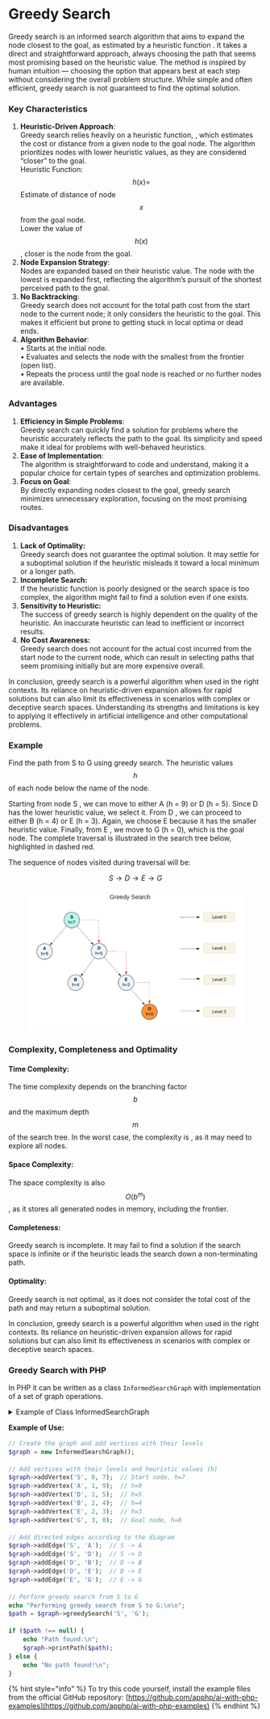 # Greedy Search

Greedy search is an informed search algorithm that aims to expand the node closest to the goal, as estimated by a heuristic function . It takes a direct and straightforward approach, always choosing the path that seems most promising based on the heuristic value. The method is inspired by human intuition — choosing the option that appears best at each step without considering the overall problem structure. While simple and often efficient, greedy search is not guaranteed to find the optimal solution.

### Key Characteristics

1. **Heuristic-Driven Approach**:\
   Greedy search relies heavily on a heuristic function, , which estimates the cost or distance from a given node to the goal node. The algorithm prioritizes nodes with lower heuristic values, as they are considered “closer” to the goal.\
   Heuristic Function: $$h(x) =$$ Estimate of distance of node $$x$$ from the goal node.\
   Lower the value of $$h(x)$$, closer is the node from the goal.
2. **Node Expansion Strategy**:\
   Nodes are expanded based on their heuristic value. The node with the lowest is expanded first, reflecting the algorithm’s pursuit of the shortest perceived path to the goal.
3. **No Backtracking**:\
   Greedy search does not account for the total path cost from the start node to the current node; it only considers the heuristic to the goal. This makes it efficient but prone to getting stuck in local optima or dead ends.
4. **Algorithm Behavior**:\
   •  Starts at the initial node.\
   •  Evaluates and selects the node with the smallest from the frontier (open list).\
   • Repeats the process until the goal node is reached or no further nodes are available.

### Advantages

1. **Efficiency in Simple Problems**:\
   Greedy search can quickly find a solution for problems where the heuristic accurately reflects the path to the goal. Its simplicity and speed make it ideal for problems with well-behaved heuristics.
2. **Ease of Implementation**:\
   The algorithm is straightforward to code and understand, making it a popular choice for certain types of searches and optimization problems.
3. **Focus on Goal**:\
   By directly expanding nodes closest to the goal, greedy search minimizes unnecessary exploration, focusing on the most promising routes.

### Disadvantages

1. **Lack of Optimality:**\
   Greedy search does not guarantee the optimal solution. It may settle for a suboptimal solution if the heuristic misleads it toward a local minimum or a longer path.
2. **Incomplete Search:**\
   If the heuristic function is poorly designed or the search space is too complex, the algorithm might fail to find a solution even if one exists.
3. **Sensitivity to Heuristic:**\
   The success of greedy search is highly dependent on the quality of the heuristic. An inaccurate heuristic can lead to inefficient or incorrect results.
4. **No Cost Awareness:**\
   Greedy search does not account for the actual cost incurred from the start node to the current node, which can result in selecting paths that seem promising initially but are more expensive overall.

In conclusion, greedy search is a powerful algorithm when used in the right contexts. Its reliance on heuristic-driven expansion allows for rapid solutions but can also limit its effectiveness in scenarios with complex or deceptive search spaces. Understanding its strengths and limitations is key to applying it effectively in artificial intelligence and other computational problems.

### **Example**

Find the path from S to G using greedy search. The heuristic values $$h$$ of each node below the name of the node.

Starting from node S , we can move to either A (h = 9) or D (h = 5). Since D has the lower heuristic value, we select it. From D , we can proceed to either B (h = 4) or E (h = 3). Again, we choose E because it has the smaller heuristic value. Finally, from E , we move to G (h = 0), which is the goal node. The complete traversal is illustrated in the search tree below, highlighted in dashed red.

The sequence of nodes visited during traversal will be:&#x20;

$$S→D→E→G$$

<div align="left"><figure><img src="../../../../.gitbook/assets/ai_problem_solving_greedy_search-min.png" alt="" width="563"><figcaption></figcaption></figure></div>

### Complexity, **Completeness** and Optimality

#### Time Complexity:

The time complexity depends on the branching factor $$b$$ and the maximum depth $$m$$ of the search tree. In the worst case, the complexity is , as it may need to explore all nodes.

#### Space Complexity:

The space complexity is also $$O(b^m)$$, as it stores all generated nodes in memory, including the frontier.

#### Completeness:

Greedy search is incomplete. It may fail to find a solution if the search space is infinite or if the heuristic leads the search down a non-terminating path.

#### Optimality:

Greedy search is not optimal, as it does not consider the total cost of the path and may return a suboptimal solution.

In conclusion, greedy search is a powerful algorithm when used in the right contexts. Its reliance on heuristic-driven expansion allows for rapid solutions but can also limit its effectiveness in scenarios with complex or deceptive search spaces.

### Greedy Search with PHP

In PHP  it can be written as a class `InformedSearchGraph` with implementation of a set of graph operations.

<details>

<summary>Example of Class InformedSearchGraph</summary>

```php
class InformedSearchGraph {
    private array $adjacencyList;
    private array $levels;
    private array $heuristics;
    private array $edgeCosts;

    public function __construct() {
        $this->adjacencyList = [];
        $this->levels = [];
        $this->heuristics = [];
        $this->edgeCosts = [];
    }

    public function addVertex(string $vertex, int $level = -1, float $heuristic = 0.0): void {
        if (!isset($this->adjacencyList[$vertex])) {
            $this->adjacencyList[$vertex] = [];
            $this->levels[$vertex] = $level;
            $this->heuristics[$vertex] = $heuristic;
            $this->edgeCosts[$vertex] = [];
        }
    }

    public function addEdge(string $from, string $to, float $cost = 1.0): void {
        if (!isset($this->adjacencyList[$from]) || !isset($this->adjacencyList[$to])) {
            throw new InvalidArgumentException("Both vertices must exist in the graph.");
        }

        if (!isset($this->edgeCosts[$from])) {
            $this->edgeCosts[$from] = [];
        }

        if (!in_array($to, $this->adjacencyList[$from])) {
            $this->adjacencyList[$from][] = $to;
            $this->edgeCosts[$from][$to] = $cost;
        }
    }

    public function getEdgeCost(string $from, string $to): float {
        if (!isset($this->edgeCosts[$from][$to])) {
            throw new InvalidArgumentException("No edge exists between $from and $to");
        }
        return $this->edgeCosts[$from][$to];
    }

    public function greedySearch(string $start, string $goal): ?array {
        if (!isset($this->adjacencyList[$start]) || !isset($this->adjacencyList[$goal])) {
            throw new InvalidArgumentException("Both start and goal vertices must exist in the graph.");
        }

        $path = [];
        $currentVertex = $start;

        // Keep going until we reach the goal
        while ($currentVertex !== $goal) {
            // Add current vertex to path
            $path[] = [
                'vertex' => $currentVertex,
                'level' => $this->levels[$currentVertex],
                'heuristic' => $this->heuristics[$currentVertex]
            ];

            // Get all neighbors of current vertex
            $neighbors = $this->adjacencyList[$currentVertex];

            if (empty($neighbors)) {
                return null; // Dead end
            }

            // Find neighbor with lowest heuristic value
            $bestNeighbor = null;
            $bestHeuristic = PHP_FLOAT_MAX;

            foreach ($neighbors as $neighbor) {
                $h = $this->heuristics[$neighbor];
                if ($h < $bestHeuristic) {
                    $bestHeuristic = $h;
                    $bestNeighbor = $neighbor;
                }
            }

            // If we can't find a better neighbor, we're stuck
            if ($bestNeighbor === null) {
                return null;
            }

            // Move to the best neighbor
            $currentVertex = $bestNeighbor;
        }

        // Add the goal vertex to complete the path
        $path[] = [
            'vertex' => $goal,
            'level' => $this->levels[$goal],
            'heuristic' => $this->heuristics[$goal]
        ];

        return $path;
    }

    public function aStarTreeSearch(string $start, string $goal): ?array {
        if (!isset($this->adjacencyList[$start]) || !isset($this->adjacencyList[$goal])) {
            throw new InvalidArgumentException("Both start and goal vertices must exist in the graph.");
        }

        // Priority queue implemented as array with state information
        $openSet = [[
            'vertex' => $start,
            'gScore' => 0.0,
            'fScore' => $this->heuristics[$start],
            'path' => [
                [
                    'vertex' => $start,
                    'level' => $this->levels[$start],
                    'heuristic' => $this->heuristics[$start]
                ]
            ]
        ]];

        while (!empty($openSet)) {
            // Find node in openSet with lowest fScore
            $currentIndex = 0;
            $currentFScore = $openSet[0]['fScore'];

            for ($i = 1; $i < count($openSet); $i++) {
                if ($openSet[$i]['fScore'] < $currentFScore) {
                    $currentIndex = $i;
                    $currentFScore = $openSet[$i]['fScore'];
                }
            }

            $current = $openSet[$currentIndex];
            $currentVertex = $current['vertex'];

            // Check if we've reached the goal
            if ($currentVertex === $goal) {
                return $current['path'];
            }

            // Remove current from openSet
            array_splice($openSet, $currentIndex, 1);

            // Explore all neighbors
            foreach ($this->adjacencyList[$currentVertex] as $neighbor) {
                // Calculate g score for this path
                $tentativeGScore = $current['gScore'] + $this->getEdgeCost($currentVertex, $neighbor);

                // Calculate f score (g score + heuristic)
                $fScore = $tentativeGScore + $this->heuristics[$neighbor];

                // Create new path
                $newPath = $current['path'];
                $newPath[] = [
                    'vertex' => $neighbor,
                    'level' => $this->levels[$neighbor],
                    'heuristic' => $this->heuristics[$neighbor]
                ];

                // Add new state to openSet
                $openSet[] = [
                    'vertex' => $neighbor,
                    'gScore' => $tentativeGScore,
                    'fScore' => $fScore,
                    'path' => $newPath
                ];
            }
        }

        return null; // No path found
    }

    public function aStarGroupSearch(string $start, string $goal): ?array {
        if (!isset($this->adjacencyList[$start]) || !isset($this->adjacencyList[$goal])) {
            throw new InvalidArgumentException("Both start and goal vertices must exist in the graph.");
        }

        $openSet = [$start];
        $cameFrom = [];
        $gScore = [$start => 0.0];
        $fScore = [$start => $this->heuristics[$start]];

        while (!empty($openSet)) {
            // Find node in openSet with lowest fScore
            $current = $openSet[0];
            $currentFScore = $fScore[$current];
            foreach ($openSet as $node) {
                if ($fScore[$node] < $currentFScore) {
                    $current = $node;
                    $currentFScore = $fScore[$node];
                }
            }

            if ($current === $goal) {
                // Reconstruct path
                $path = [$current];
                while (isset($cameFrom[$current])) {
                    $current = $cameFrom[$current];
                    array_unshift($path, $current);
                }
                return $path;
            }

            // Remove current from openSet
            $openSet = array_values(array_diff($openSet, [$current]));

            // Explore neighbors
            foreach ($this->adjacencyList[$current] as $neighbor) {
                $tentativeGScore = $gScore[$current] + $this->getEdgeCost($current, $neighbor);

                if (!isset($gScore[$neighbor]) || $tentativeGScore < $gScore[$neighbor]) {
                    $cameFrom[$neighbor] = $current;
                    $gScore[$neighbor] = $tentativeGScore;
                    $fScore[$neighbor] = $tentativeGScore + $this->heuristics[$neighbor];

                    if (!in_array($neighbor, $openSet)) {
                        $openSet[] = $neighbor;
                    }
                }
            }
        }

        return null; // No path found
    }

    public function beamSearch(string $start, string $goal, int $beamWidth = 2): ?array {
        if (!isset($this->adjacencyList[$start]) || !isset($this->adjacencyList[$goal])) {
            throw new InvalidArgumentException("Both start and goal vertices must exist in the graph.");
        }

        // Initialize beam with start vertex
        $beam = [[
            'vertex' => $start,
            'path' => [
                [
                    'vertex' => $start,
                    'level' => $this->levels[$start],
                    'heuristic' => $this->heuristics[$start]
                ]
            ]
        ]];

        $visited = [$start => true];

        while (!empty($beam)) {
            $candidates = [];

            // Generate all possible next states from current beam
            foreach ($beam as $state) {
                $currentVertex = $state['vertex'];

                // Check if we've reached the goal
                if ($currentVertex === $goal) {
                    return $state['path'];
                }

                // Get all neighbors of current vertex
                foreach ($this->adjacencyList[$currentVertex] as $neighbor) {
                    // Skip if we've already visited this vertex
                    if (isset($visited[$neighbor])) {
                        continue;
                    }

                    $newPath = $state['path'];
                    $newPath[] = [
                        'vertex' => $neighbor,
                        'level' => $this->levels[$neighbor],
                        'heuristic' => $this->heuristics[$neighbor]
                    ];

                    $candidates[] = [
                        'vertex' => $neighbor,
                        'path' => $newPath,
                        'heuristic' => $this->heuristics[$neighbor]
                    ];

                    $visited[$neighbor] = true;
                }
            }

            if (empty($candidates)) {
                return null; // No path found
            }

            // Sort candidates by heuristic value (ascending)
            usort($candidates, function($a, $b) {
                return $a['heuristic'] <=> $b['heuristic'];
            });

            // Keep only the k best candidates (beam width)
            $beam = array_slice($candidates, 0, $beamWidth);
        }

        return null; // No path found
    }

    public function idaStarSearch(string $start, string $goal): ?array {
        if (!isset($this->adjacencyList[$start]) || !isset($this->adjacencyList[$goal])) {
            throw new InvalidArgumentException("Both start and goal vertices must exist in the graph.");
        }

        // Initialize the bound as the heuristic value of the start node
        $bound = $this->heuristics[$start];

        // Initial path contains only the start node
        $path = [
            [
                'vertex' => $start,
                'level' => $this->levels[$start],
                'heuristic' => $this->heuristics[$start]
            ]
        ];

        while (true) {
            // Search with current bound
            $result = $this->idaStarRecursive($path, 0, $bound, $goal);

            if (is_array($result)) {
                // Path found
                return $result;
            }

            if ($result === PHP_FLOAT_MAX) {
                // No path exists
                return null;
            }

            // Update bound to the minimum f-value that exceeded current bound
            $bound = $result;
        }
    }

    private function idaStarRecursive(array $path, float $g, float $bound, string $goal): array|float {
        $current = $path[count($path) - 1]['vertex'];
        $f = $g + $this->heuristics[$current];

        // If f exceeds bound, return f as the new minimum bound
        if ($f > $bound) {
            return $f;
        }

        // If goal is reached, return the path
        if ($current === $goal) {
            return $path;
        }

        $min = PHP_FLOAT_MAX;

        // Explore all neighbors
        foreach ($this->adjacencyList[$current] as $neighbor) {
            // Check if neighbor is already in path (avoid cycles)
            $inPath = false;
            foreach ($path as $node) {
                if ($node['vertex'] === $neighbor) {
                    $inPath = true;
                    break;
                }
            }
            if ($inPath) {
                continue;
            }

            // Add neighbor to path
            $path[] = [
                'vertex' => $neighbor,
                'level' => $this->levels[$neighbor],
                'heuristic' => $this->heuristics[$neighbor]
            ];

            // Recursively search from neighbor
            $result = $this->idaStarRecursive(
                $path,
                $g + $this->getEdgeCost($current, $neighbor),
                $bound,
                $goal
            );

            // Remove neighbor from path (backtrack)
            array_pop($path);

            // Process result
            if (is_array($result)) {
                // Path to goal found
                return $result;
            }

            // Update minimum bound if needed
            if ($result < $min) {
                $min = $result;
            }
        }

        return $min;
    }

    public function printPath(array $path, bool $showCost = true): void {
        $totalCost = 0;
        $previousVertex = null;

        foreach ($path as $step) {
            // Get current vertex name depending on path format
            $currentVertex = is_array($step) ? $step['vertex'] : $step;

            if ($showCost) {
                if ($previousVertex !== null) {
                    $edgeCost = $this->getEdgeCost($previousVertex, $currentVertex);
                    $totalCost += $edgeCost;
                    echo sprintf("Edge cost from %s to %s: %.1f\n",
                        $previousVertex,
                        $currentVertex,
                        $edgeCost
                    );
                }
            }

            echo sprintf("Node: %s (Level %d, h=%.1f)\n",
                $currentVertex,
                $this->levels[$currentVertex],
                $this->heuristics[$currentVertex]
            );

            $previousVertex = $currentVertex;
        }

        if ($showCost) {
            echo sprintf("\nTotal path cost: %.1f\n", $totalCost);
        }
    }

    public function printGraph(): void {
        foreach ($this->adjacencyList as $vertex => $neighbors) {
            $costs = array_map(function($neighbor) use ($vertex) {
                return sprintf("%s(%.1f)", $neighbor, $this->edgeCosts[$vertex][$neighbor]);
            }, $neighbors);

            echo sprintf("%s (Level %d, h=%.1f) -> %s\n",
                $vertex,
                $this->levels[$vertex],
                $this->heuristics[$vertex],
                implode(', ', $costs)
            );
        }
    }
}
```

</details>

**Example of Use:**

```php
// Create the graph and add vertices with their levels
$graph = new InformedSearchGraph();

// Add vertices with their levels and heuristic values (h)
$graph->addVertex('S', 0, 7);  // Start node, h=7
$graph->addVertex('A', 1, 9);  // h=9
$graph->addVertex('D', 1, 5);  // h=5
$graph->addVertex('B', 2, 4);  // h=4
$graph->addVertex('E', 2, 3);  // h=3
$graph->addVertex('G', 3, 0);  // Goal node, h=0

// Add directed edges according to the diagram
$graph->addEdge('S', 'A');  // S -> A
$graph->addEdge('S', 'D');  // S -> D
$graph->addEdge('D', 'B');  // D -> B
$graph->addEdge('D', 'E');  // D -> E
$graph->addEdge('E', 'G');  // E -> G

// Perform greedy search from S to G
echo "Performing greedy search from S to G:\n\n";
$path = $graph->greedySearch('S', 'G');

if ($path !== null) {
    echo "Path found:\n";
    $graph->printPath($path);
} else {
    echo "No path found!\n";
}
```

{% hint style="info" %}
To try this code yourself, install the example files from the official GitHub repository: [https://github.com/apphp/ai-with-php-examples](https://github.com/apphp/ai-with-php-examples)
{% endhint %}

